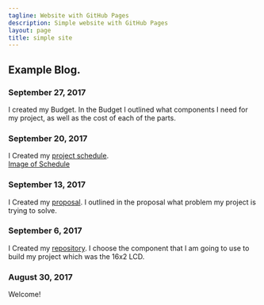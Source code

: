 ```yaml
---
tagline: Website with GitHub Pages
description: Simple website with GitHub Pages
layout: page
title: simple site
---
```


Example Blog.
-------------

### September 27, 2017

I created my Budget.  In the Budget I outlined what components I need for my project, as well as the cost of each of the parts. 

### September 20, 2017

I Created my [project schedule](https://github.com/adriancaprini/BluetoothProjectProposal-/blob/master/Hardware%20Production%20Project%20Schedule.mpp).  
[Image of Schedule](https://raw.githubusercontent.com/six0four/StudentSenseHat/master/documentation/Week3RubricforProjectSchedule.jpg)

### September 13, 2017

 I Created my [proposal](https://github.com/adriancaprini/BluetoothProjectProposal-/blob/master/ProposalContentStudentNameRev02.pdf).  I outlined in the proposal what problem my project is trying to solve.  

### September 6, 2017

 I Created my [repository](https://github.com/adriancaprini/BluetoothProjectProposal-). I choose the component that I am going to use to build my project which was the 16x2 LCD. 

### August 30, 2017

Welcome!
